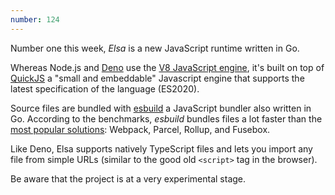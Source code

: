 ```yaml
---
number: 124
---
```

Number one this week, _Elsa_ is a new JavaScript runtime written in Go.

Whereas Node.js and [Deno](https://deno.land/) use the [V8 JavaScript engine](https://v8.dev), it's built on top of [QuickJS](https://bellard.org/quickjs/) a "small and embeddable" Javascript engine that supports the latest specification of the language (ES2020).

Source files are bundled with [esbuild](https://github.com/evanw/esbuild/) a JavaScript bundler also written in Go.
According to the benchmarks, _esbuild_ bundles files a lot faster than the [most popular solutions](https://bestofjs.org/projects?tags=module): Webpack, Parcel, Rollup, and Fusebox.

Like Deno, Elsa supports natively TypeScript files and lets you import any file from simple URLs (similar to the good old `<script>` tag in the browser).

Be aware that the project is at a very experimental stage.
